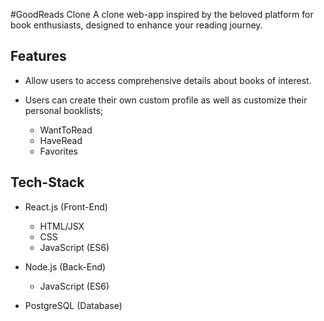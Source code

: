 #GoodReads Clone
A clone web-app inspired by the beloved platform for book enthusiasts, designed to enhance your reading journey.

## Features
* Allow users to access comprehensive details about books of interest.

* Users can create their own custom profile as well as customize their personal booklists;
    * WantToRead
    * HaveRead
    * Favorites


## Tech-Stack
* React.js (Front-End)
    * HTML/JSX
    * CSS
    * JavaScript (ES6)

* Node.js (Back-End)
    * JavaScript (ES6)

* PostgreSQL (Database)
